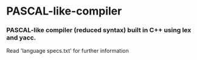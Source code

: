 # PASCAL-like-compiler

### PASCAL-like compiler (reduced syntax) built in C++ using lex and yacc.

Read 'language specs.txt' for further information
